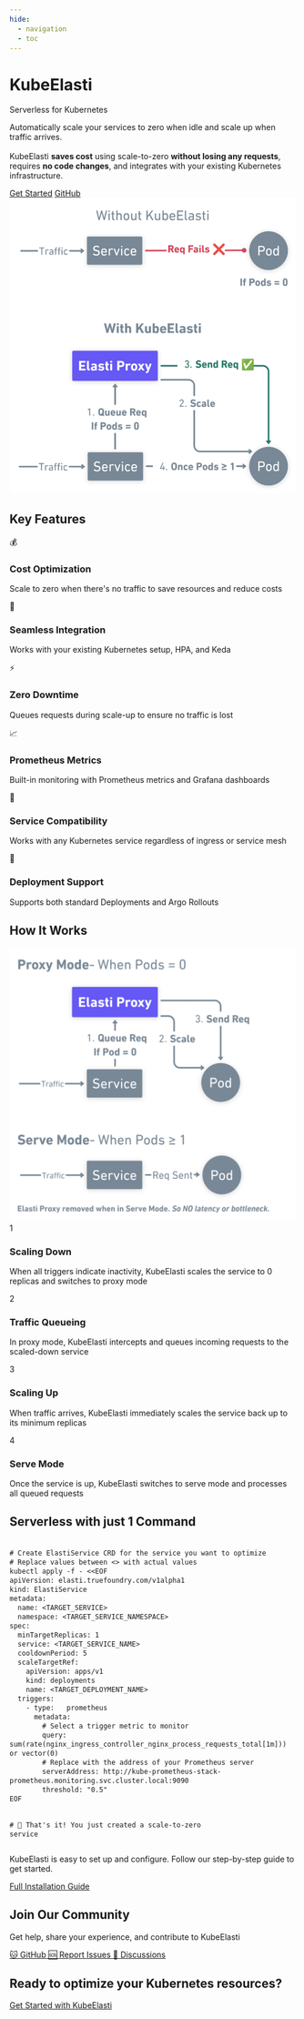 ```yaml
---
hide:
  - navigation
  - toc
---
```


<!-- Hero Section -->
<div class="hero-section">
  <div class="hero-content">
  <div class="hero-logo-title">
    <!-- <img src="images/logo/logo_theme_200x200.png" alt="KubeElasti Logo" class="hero-logo"> -->
     <h1 class="hero-title">KubeElasti</h1>
    </div>
    <p class="hero-subtitle">Serverless for Kubernetes</p>
    <p class="hero-description">Automatically scale your services to zero when idle and scale up when traffic arrives.
    <br><br>
    KubeElasti <b>saves cost</b> using scale-to-zero <b>without losing any requests</b>, requires <b>no code changes</b>, and integrates with your existing Kubernetes infrastructure.</p>
    <div class="hero-buttons">
      <a href="/src/gs-getting-started/" class="md-button md-button--primary">Get Started</a>
      <a href="https://github.com/truefoundry/KubeElasti" class="md-button">GitHub</a>
    </div>
  </div>
  <div class="hero-image">
    <img src="images/hero.png" alt="Illustration of KubeElasti scale-to-zero lifecycle">
  </div>
</div>

<!-- Companies Section -->
<!-- <div class="companies-section">
  <h2>Trusted By</h2>
  <div class="company-logos">
    <div class="company-logo placeholder">
      <img src="images/companies/truefoundry.png" alt="Truefoundry Logo">
    </div>
  </div>
</div> -->

<!-- Features Section -->
<div class="features-section">
  <h2>Key Features</h2>
  <div class="features-grid">
    <div class="feature-card">
      <div class="feature-icon">💰</div>
      <h3>Cost Optimization</h3>
      <p>Scale to zero when there's no traffic to save resources and reduce costs</p>
    </div>
    <div class="feature-card">
      <div class="feature-icon">🔄</div>
      <h3>Seamless Integration</h3>
      <p>Works with your existing Kubernetes setup, HPA, and Keda</p>
    </div>
    <div class="feature-card">
      <div class="feature-icon">⚡</div>
      <h3>Zero Downtime</h3>
      <p>Queues requests during scale-up to ensure no traffic is lost</p>
    </div>
    <div class="feature-card">
      <div class="feature-icon">📈</div>
      <h3>Prometheus Metrics</h3>
      <p>Built-in monitoring with Prometheus metrics and Grafana dashboards</p>
    </div>
    <div class="feature-card">
      <div class="feature-icon">🔌</div>
      <h3>Service Compatibility</h3>
      <p>Works with any Kubernetes service regardless of ingress or service mesh</p>
    </div>
    <div class="feature-card">
      <div class="feature-icon">🚀</div>
      <h3>Deployment Support</h3>
      <p>Supports both standard Deployments and Argo Rollouts</p>
    </div>
  </div>
</div>

<!-- How It Works Section -->
<div class="how-it-works-section">
  <h2>How It Works</h2>
  <div class="how-it-works-content">
    <div class="how-it-works-image">
      <img src="images/modes.png" alt="KubeElasti Modes">
    </div>
    <div class="how-it-works-steps">
      <div class="step">
        <div class="step-number">1</div>
        <div class="step-content">
          <h3>Scaling Down</h3>
          <p>When all triggers indicate inactivity, KubeElasti scales the service to 0 replicas and switches to proxy mode</p>
        </div>
      </div>
      <div class="step">
        <div class="step-number">2</div>
        <div class="step-content">
          <h3>Traffic Queueing</h3>
          <p>In proxy mode, KubeElasti intercepts and queues incoming requests to the scaled-down service</p>
        </div>
      </div>
      <div class="step">
        <div class="step-number">3</div>
        <div class="step-content">
          <h3>Scaling Up</h3>
          <p>When traffic arrives, KubeElasti immediately scales the service back up to its minimum replicas</p>
        </div>
      </div>
      <div class="step">
        <div class="step-number">4</div>
        <div class="step-content">
          <h3>Serve Mode</h3>
          <p>Once the service is up, KubeElasti switches to serve mode and processes all queued requests</p>
        </div>
      </div>
    </div>
  </div>
</div>

<!-- Get Started Section -->
<div class="get-started-section">
  <h2>Serverless with just 1 Command</h2>
  <div class="get-started-steps">
    <div class="code-block">
      <pre><code> 
<span class="gray"># Create ElastiService CRD for the service you want to optimize</span>
<span class="gray"># Replace values between <> with actual values</span>
kubectl apply -f - &lt;&lt;EOF <span class="blue">
apiVersion: <span class="green">elasti.truefoundry.com/v1alpha1</span>
kind: <span class="green">ElastiService</span>
metadata:
  name: <span class="yellow">&lt;TARGET_SERVICE&gt;</span>
  namespace: <span class="yellow">&lt;TARGET_SERVICE_NAMESPACE&gt;</span>
spec:
  minTargetReplicas: <span class="green">1</span>
  service: <span class="yellow">&lt;TARGET_SERVICE_NAME&gt;</span>
  cooldownPeriod: <span class="green">5</span>
  scaleTargetRef:
    apiVersion: <span class="green">apps/v1</span>
    kind: <span class="green">deployments</span>
    name: <span class="yellow">&lt;TARGET_DEPLOYMENT_NAME&gt;</span>
  triggers:
    - type:   <span class="green">prometheus</span>
      metadata:
        <span class="gray"># Select a trigger metric to monitor</span>
        query: <span class="green">sum(rate(nginx_ingress_controller_nginx_process_requests_total[1m])) or vector(0)</span>
        <span class="gray"># Replace with the address of your Prometheus server</span>
        serverAddress: <span class="green">http://kube-prometheus-stack-prometheus.monitoring.svc.cluster.local:9090</span>
        threshold: <span class="green">"0.5"</span>
</span>EOF

<span class="gray"># 🎉 That's it! You just created a scale-to-zero service</span>
</code></pre>
    </div>
  </div>
       <div class="get-started-content">
      <p>KubeElasti is easy to set up and configure. Follow our step-by-step guide to get started.</p>
      <a href="/src/gs-getting-started/" class="md-button md-button--primary">Full Installation Guide</a>
    </div>
</div>

<!-- Community Section -->
<div class="community-section">
  <h2>Join Our Community</h2>
  <p>Get help, share your experience, and contribute to KubeElasti</p>
  <div class="community-links">
    <a href="https://github.com/truefoundry/KubeElasti" class="community-link">
      <span class="community-icon">🐱</span>
      <span class="community-text">GitHub</span>
    </a>
    <a href="https://github.com/truefoundry/KubeElasti/issues" class="community-link">
      <span class="community-icon">🆘</span>
      <span class="community-text">Report Issues</span>
    </a>
    <a href="https://github.com/truefoundry/KubeElasti/discussions" class="community-link">
      <span class="community-icon">💬</span>
      <span class="community-text">Discussions</span>
    </a>
  </div>
</div>

<div class="footer-cta">
  <h2>Ready to optimize your Kubernetes resources?</h2>
  <a href="/src/gs-getting-started/" class="md-button md-button--primary">Get Started with KubeElasti</a>
</div>

